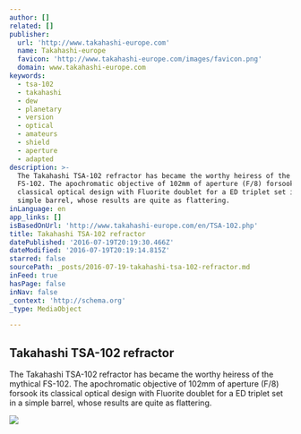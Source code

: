 ```yaml
---
author: []
related: []
publisher:
  url: 'http://www.takahashi-europe.com'
  name: Takahashi-europe
  favicon: 'http://www.takahashi-europe.com/images/favicon.png'
  domain: www.takahashi-europe.com
keywords:
  - tsa-102
  - takahashi
  - dew
  - planetary
  - version
  - optical
  - amateurs
  - shield
  - aperture
  - adapted
description: >-
  The Takahashi TSA-102 refractor has became the worthy heiress of the mythical
  FS-102. The apochromatic objective of 102mm of aperture (F/8) forsook its
  classical optical design with Fluorite doublet for a ED triplet set in a
  simple barrel, whose results are quite as flattering.
inLanguage: en
app_links: []
isBasedOnUrl: 'http://www.takahashi-europe.com/en/TSA-102.php'
title: Takahashi TSA-102 refractor
datePublished: '2016-07-19T20:19:30.466Z'
dateModified: '2016-07-19T20:19:14.815Z'
starred: false
sourcePath: _posts/2016-07-19-takahashi-tsa-102-refractor.md
inFeed: true
hasPage: false
inNav: false
_context: 'http://schema.org'
_type: MediaObject

---
```

<article style=""><h1>Takahashi TSA-102 refractor</h1><p>The Takahashi TSA-102 refractor has became the worthy heiress of the mythical FS-102. The apochromatic objective of 102mm of aperture (F/8) forsook its classical optical design with Fluorite doublet for a ED triplet set in a simple barrel, whose results are quite as flattering.</p><img src="http://www.takahashi-europe.com/images/products/tsa102/TSA-102S_profil_300.jpg" /></article>